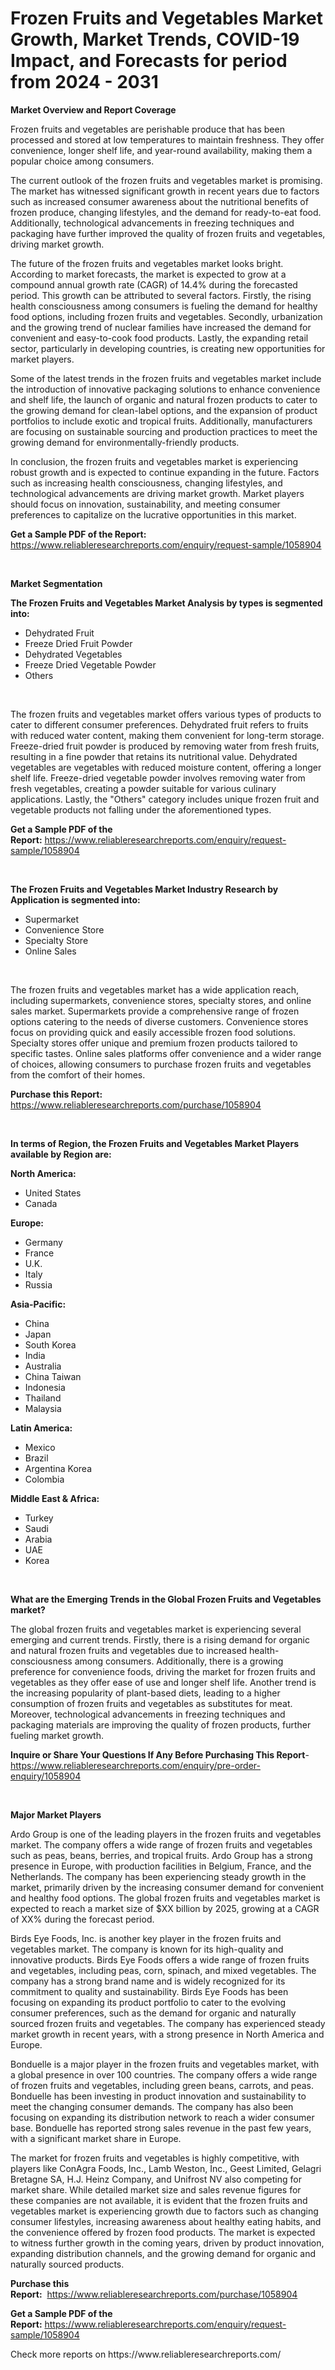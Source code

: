 <p><h1>Frozen Fruits and Vegetables Market Growth, Market Trends, COVID-19 Impact, and Forecasts for period from 2024 - 2031</h1></p><p><strong>Market Overview and Report Coverage</strong></p>
<p><p>Frozen fruits and vegetables are perishable produce that has been processed and stored at low temperatures to maintain freshness. They offer convenience, longer shelf life, and year-round availability, making them a popular choice among consumers.</p><p>The current outlook of the frozen fruits and vegetables market is promising. The market has witnessed significant growth in recent years due to factors such as increased consumer awareness about the nutritional benefits of frozen produce, changing lifestyles, and the demand for ready-to-eat food. Additionally, technological advancements in freezing techniques and packaging have further improved the quality of frozen fruits and vegetables, driving market growth.</p><p>The future of the frozen fruits and vegetables market looks bright. According to market forecasts, the market is expected to grow at a compound annual growth rate (CAGR) of 14.4% during the forecasted period. This growth can be attributed to several factors. Firstly, the rising health consciousness among consumers is fueling the demand for healthy food options, including frozen fruits and vegetables. Secondly, urbanization and the growing trend of nuclear families have increased the demand for convenient and easy-to-cook food products. Lastly, the expanding retail sector, particularly in developing countries, is creating new opportunities for market players.</p><p>Some of the latest trends in the frozen fruits and vegetables market include the introduction of innovative packaging solutions to enhance convenience and shelf life, the launch of organic and natural frozen products to cater to the growing demand for clean-label options, and the expansion of product portfolios to include exotic and tropical fruits. Additionally, manufacturers are focusing on sustainable sourcing and production practices to meet the growing demand for environmentally-friendly products.</p><p>In conclusion, the frozen fruits and vegetables market is experiencing robust growth and is expected to continue expanding in the future. Factors such as increasing health consciousness, changing lifestyles, and technological advancements are driving market growth. Market players should focus on innovation, sustainability, and meeting consumer preferences to capitalize on the lucrative opportunities in this market.</p></p>
<p><strong>Get a Sample PDF of the Report:</strong> <a href="https://www.reliableresearchreports.com/enquiry/request-sample/1058904">https://www.reliableresearchreports.com/enquiry/request-sample/1058904</a></p>
<p>&nbsp;</p>
<p><strong>Market Segmentation</strong></p>
<p><strong>The Frozen Fruits and Vegetables Market Analysis by types is segmented into:</strong></p>
<p><ul><li>Dehydrated Fruit</li><li>Freeze Dried Fruit Powder</li><li>Dehydrated Vegetables</li><li>Freeze Dried Vegetable Powder</li><li>Others</li></ul></p>
<p>&nbsp;</p>
<p><p>The frozen fruits and vegetables market offers various types of products to cater to different consumer preferences. Dehydrated fruit refers to fruits with reduced water content, making them convenient for long-term storage. Freeze-dried fruit powder is produced by removing water from fresh fruits, resulting in a fine powder that retains its nutritional value. Dehydrated vegetables are vegetables with reduced moisture content, offering a longer shelf life. Freeze-dried vegetable powder involves removing water from fresh vegetables, creating a powder suitable for various culinary applications. Lastly, the "Others" category includes unique frozen fruit and vegetable products not falling under the aforementioned types.</p></p>
<p><strong>Get a Sample PDF of the Report:</strong>&nbsp;<a href="https://www.reliableresearchreports.com/enquiry/request-sample/1058904">https://www.reliableresearchreports.com/enquiry/request-sample/1058904</a></p>
<p>&nbsp;</p>
<p><strong>The Frozen Fruits and Vegetables Market Industry Research by Application is segmented into:</strong></p>
<p><ul><li>Supermarket</li><li>Convenience Store</li><li>Specialty Store</li><li>Online Sales</li></ul></p>
<p>&nbsp;</p>
<p><p>The frozen fruits and vegetables market has a wide application reach, including supermarkets, convenience stores, specialty stores, and online sales market. Supermarkets provide a comprehensive range of frozen options catering to the needs of diverse customers. Convenience stores focus on providing quick and easily accessible frozen food solutions. Specialty stores offer unique and premium frozen products tailored to specific tastes. Online sales platforms offer convenience and a wider range of choices, allowing consumers to purchase frozen fruits and vegetables from the comfort of their homes.</p></p>
<p><strong>Purchase this Report:</strong>&nbsp; <a href="https://www.reliableresearchreports.com/purchase/1058904">https://www.reliableresearchreports.com/purchase/1058904</a></p>
<p>&nbsp;</p>
<p><strong>In terms of Region, the Frozen Fruits and Vegetables Market Players available by Region are:</strong></p>
<p>
    <p> <strong> North America: </strong>
        <ul>
            <li>United States</li>
            <li>Canada</li>
        </ul>
        </p> 
    <p> <strong> Europe: </strong>
        <ul>
            <li>Germany</li>
            <li>France</li>
            <li>U.K.</li>
            <li>Italy</li>
            <li>Russia</li>
        </ul>
        </p> 
    <p> <strong> Asia-Pacific: </strong>
        <ul>
            <li>China</li>
            <li>Japan</li>
            <li>South Korea</li>
            <li>India</li>
            <li>Australia</li>
            <li>China Taiwan</li>
            <li>Indonesia</li>
            <li>Thailand</li>
            <li>Malaysia</li>
        </ul>
        </p> 
    <p> <strong> Latin America: </strong>
        <ul>
            <li>Mexico</li>
            <li>Brazil</li>
            <li>Argentina Korea</li>
            <li>Colombia</li>
        </ul>
        </p> 
    <p> <strong> Middle East & Africa: </strong>
        <ul>
            <li>Turkey</li>
            <li>Saudi</li>
            <li>Arabia</li>
            <li>UAE</li>
            <li>Korea</li>
        </ul>
    </p>
    </p>
<p>&nbsp;</p>
<p><strong>What are the Emerging Trends in the Global Frozen Fruits and Vegetables market?</strong></p>
<p><p>The global frozen fruits and vegetables market is experiencing several emerging and current trends. Firstly, there is a rising demand for organic and natural frozen fruits and vegetables due to increased health-consciousness among consumers. Additionally, there is a growing preference for convenience foods, driving the market for frozen fruits and vegetables as they offer ease of use and longer shelf life. Another trend is the increasing popularity of plant-based diets, leading to a higher consumption of frozen fruits and vegetables as substitutes for meat. Moreover, technological advancements in freezing techniques and packaging materials are improving the quality of frozen products, further fueling market growth.</p></p>
<p><strong>Inquire or Share Your Questions If Any Before Purchasing This Report</strong>- <a href="https://www.reliableresearchreports.com/enquiry/pre-order-enquiry/1058904">https://www.reliableresearchreports.com/enquiry/pre-order-enquiry/1058904</a></p>
<p>&nbsp;</p>
<p><strong>Major Market Players</strong></p>
<p><p>Ardo Group is one of the leading players in the frozen fruits and vegetables market. The company offers a wide range of frozen fruits and vegetables such as peas, beans, berries, and tropical fruits. Ardo Group has a strong presence in Europe, with production facilities in Belgium, France, and the Netherlands. The company has been experiencing steady growth in the market, primarily driven by the increasing consumer demand for convenient and healthy food options. The global frozen fruits and vegetables market is expected to reach a market size of $XX billion by 2025, growing at a CAGR of XX% during the forecast period.</p><p>Birds Eye Foods, Inc. is another key player in the frozen fruits and vegetables market. The company is known for its high-quality and innovative products. Birds Eye Foods offers a wide range of frozen fruits and vegetables, including peas, corn, spinach, and mixed vegetables. The company has a strong brand name and is widely recognized for its commitment to quality and sustainability. Birds Eye Foods has been focusing on expanding its product portfolio to cater to the evolving consumer preferences, such as the demand for organic and naturally sourced frozen fruits and vegetables. The company has experienced steady market growth in recent years, with a strong presence in North America and Europe.</p><p>Bonduelle is a major player in the frozen fruits and vegetables market, with a global presence in over 100 countries. The company offers a wide range of frozen fruits and vegetables, including green beans, carrots, and peas. Bonduelle has been investing in product innovation and sustainability to meet the changing consumer demands. The company has also been focusing on expanding its distribution network to reach a wider consumer base. Bonduelle has reported strong sales revenue in the past few years, with a significant market share in Europe.</p><p>The market for frozen fruits and vegetables is highly competitive, with players like ConAgra Foods, Inc., Lamb Weston, Inc., Geest Limited, Gelagri Bretagne SA, H.J. Heinz Company, and Unifrost NV also competing for market share. While detailed market size and sales revenue figures for these companies are not available, it is evident that the frozen fruits and vegetables market is experiencing growth due to factors such as changing consumer lifestyles, increasing awareness about healthy eating habits, and the convenience offered by frozen food products. The market is expected to witness further growth in the coming years, driven by product innovation, expanding distribution channels, and the growing demand for organic and naturally sourced products.</p></p>
<p><strong>Purchase this Report:</strong>&nbsp;&nbsp;<a href="https://www.reliableresearchreports.com/purchase/1058904">https://www.reliableresearchreports.com/purchase/1058904</a></p>
<p></p>
<p><strong>Get a Sample PDF of the Report:</strong>&nbsp;<a href="https://www.reliableresearchreports.com/enquiry/request-sample/1058904">https://www.reliableresearchreports.com/enquiry/request-sample/1058904</a></p>
<p>Check more reports on https://www.reliableresearchreports.com/</p>